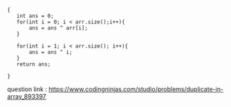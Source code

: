 ```int findDuplicate(vector<int> &arr) 
{
   int ans = 0;
   for(int i = 0; i < arr.size();i++){
       ans = ans ^ arr[i];
   }

   for(int i = 1; i < arr.size(); i++){
       ans = ans ^ i;
   }
   return ans;
	
} 
```

question link : https://www.codingninjas.com/studio/problems/duplicate-in-array_893397
